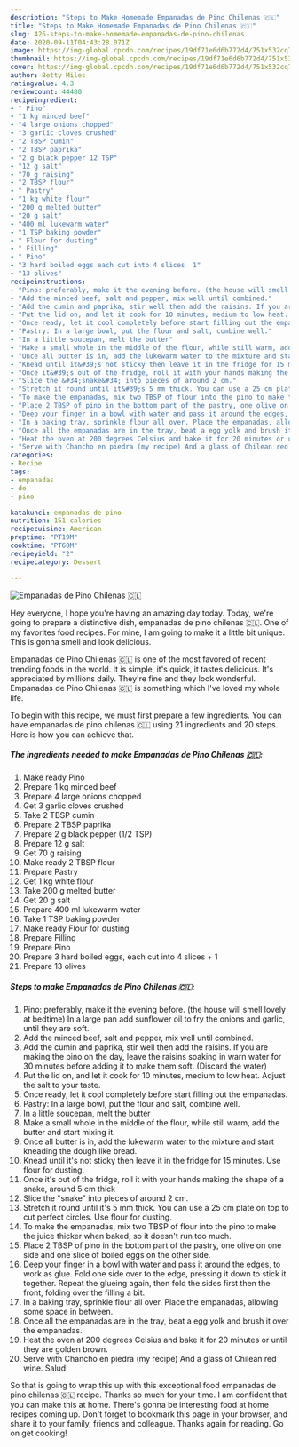 ```yaml
---
description: "Steps to Make Homemade Empanadas de Pino Chilenas 🇨🇱"
title: "Steps to Make Homemade Empanadas de Pino Chilenas 🇨🇱"
slug: 426-steps-to-make-homemade-empanadas-de-pino-chilenas
date: 2020-09-11T04:43:28.071Z
image: https://img-global.cpcdn.com/recipes/19df71e6d6b772d4/751x532cq70/empanadas-de-pino-chilenas-🇨🇱-recipe-main-photo.jpg
thumbnail: https://img-global.cpcdn.com/recipes/19df71e6d6b772d4/751x532cq70/empanadas-de-pino-chilenas-🇨🇱-recipe-main-photo.jpg
cover: https://img-global.cpcdn.com/recipes/19df71e6d6b772d4/751x532cq70/empanadas-de-pino-chilenas-🇨🇱-recipe-main-photo.jpg
author: Betty Miles
ratingvalue: 4.3
reviewcount: 44480
recipeingredient:
- " Pino"
- "1 kg minced beef"
- "4 large onions chopped"
- "3 garlic cloves crushed"
- "2 TBSP cumin"
- "2 TBSP paprika"
- "2 g black pepper 12 TSP"
- "12 g salt"
- "70 g raising"
- "2 TBSP flour"
- " Pastry"
- "1 kg white flour"
- "200 g melted butter"
- "20 g salt"
- "400 ml lukewarm water"
- "1 TSP baking powder"
- " Flour for dusting"
- " Filling"
- " Pino"
- "3 hard boiled eggs each cut into 4 slices  1"
- "13 olives"
recipeinstructions:
- "Pino: preferably, make it the evening before. (the house will smell lovely at bedtime) In a large pan add sunflower oil to fry the onions and garlic, until they are soft."
- "Add the minced beef, salt and pepper, mix well until combined."
- "Add the cumin and paprika, stir well then add the raisins. If you are making the pino on the day, leave the raisins soaking in warn water for 30 minutes before adding it to make them soft. (Discard the water)"
- "Put the lid on, and let it cook for 10 minutes, medium to low heat. Adjust the salt to your taste."
- "Once ready, let it cool completely before start filling out the empanadas."
- "Pastry: In a large bowl, put the flour and salt, combine well."
- "In a little soucepan, melt the butter"
- "Make a small whole in the middle of the flour, while still warm, add the butter and start mixing it."
- "Once all butter is in, add the lukewarm water to the mixture and start kneading the dough like bread."
- "Knead until it&#39;s not sticky then leave it in the fridge for 15 minutes. Use flour for dusting."
- "Once it&#39;s out of the fridge, roll it with your hands making the shape of a snake, around 5 cm thick"
- "Slice the &#34;snake&#34; into pieces of around 2 cm."
- "Stretch it round until it&#39;s 5 mm thick. You can use a 25 cm plate on top to cut perfect circles. Use flour for dusting."
- "To make the empanadas, mix two TBSP of flour into the pino to make the juice thicker when baked, so it doesn&#39;t run too much."
- "Place 2 TBSP of pino in the bottom part of the pastry, one olive on one side and one slice of boiled eggs on the other side."
- "Deep your finger in a bowl with water and pass it around the edges, to work as glue. Fold one side over to the edge, pressing it down to stick it together. Repeat the glueing again, then fold the sides first then the front, folding over the filling a bit."
- "In a baking tray, sprinkle flour all over. Place the empanadas, allowing some space in between."
- "Once all the empanadas are in the tray, beat a egg yolk and brush it over the empanadas."
- "Heat the oven at 200 degrees Celsius and bake it for 20 minutes or until they are golden brown."
- "Serve with Chancho en piedra (my recipe) And a glass of Chilean red wine. Salud!"
categories:
- Recipe
tags:
- empanadas
- de
- pino

katakunci: empanadas de pino 
nutrition: 151 calories
recipecuisine: American
preptime: "PT19M"
cooktime: "PT60M"
recipeyield: "2"
recipecategory: Dessert

---
```



![Empanadas de Pino Chilenas 🇨🇱](https://img-global.cpcdn.com/recipes/19df71e6d6b772d4/751x532cq70/empanadas-de-pino-chilenas-🇨🇱-recipe-main-photo.jpg)

Hey everyone, I hope you're having an amazing day today. Today, we're going to prepare a distinctive dish, empanadas de pino chilenas 🇨🇱. One of my favorites food recipes. For mine, I am going to make it a little bit unique. This is gonna smell and look delicious.

Empanadas de Pino Chilenas 🇨🇱 is one of the most favored of recent trending foods in the world. It is simple, it's quick, it tastes delicious. It's appreciated by millions daily. They're fine and they look wonderful. Empanadas de Pino Chilenas 🇨🇱 is something which I've loved my whole life.




To begin with this recipe, we must first prepare a few ingredients. You can have empanadas de pino chilenas 🇨🇱 using 21 ingredients and 20 steps. Here is how you can achieve that.

<!--inarticleads1-->

##### The ingredients needed to make Empanadas de Pino Chilenas 🇨🇱:

1. Make ready  Pino
1. Prepare 1 kg minced beef
1. Prepare 4 large onions chopped
1. Get 3 garlic cloves crushed
1. Take 2 TBSP cumin
1. Prepare 2 TBSP paprika
1. Prepare 2 g black pepper (1/2 TSP)
1. Prepare 12 g salt
1. Get 70 g raising
1. Make ready 2 TBSP flour
1. Prepare  Pastry
1. Get 1 kg white flour
1. Take 200 g melted butter
1. Get 20 g salt
1. Prepare 400 ml lukewarm water
1. Take 1 TSP baking powder
1. Make ready  Flour for dusting
1. Prepare  Filling
1. Prepare  Pino
1. Prepare 3 hard boiled eggs, each cut into 4 slices + 1
1. Prepare 13 olives




<!--inarticleads2-->

##### Steps to make Empanadas de Pino Chilenas 🇨🇱:

1. Pino: preferably, make it the evening before. (the house will smell lovely at bedtime) In a large pan add sunflower oil to fry the onions and garlic, until they are soft.
1. Add the minced beef, salt and pepper, mix well until combined.
1. Add the cumin and paprika, stir well then add the raisins. If you are making the pino on the day, leave the raisins soaking in warn water for 30 minutes before adding it to make them soft. (Discard the water)
1. Put the lid on, and let it cook for 10 minutes, medium to low heat. Adjust the salt to your taste.
1. Once ready, let it cool completely before start filling out the empanadas.
1. Pastry: In a large bowl, put the flour and salt, combine well.
1. In a little soucepan, melt the butter
1. Make a small whole in the middle of the flour, while still warm, add the butter and start mixing it.
1. Once all butter is in, add the lukewarm water to the mixture and start kneading the dough like bread.
1. Knead until it&#39;s not sticky then leave it in the fridge for 15 minutes. Use flour for dusting.
1. Once it&#39;s out of the fridge, roll it with your hands making the shape of a snake, around 5 cm thick
1. Slice the &#34;snake&#34; into pieces of around 2 cm.
1. Stretch it round until it&#39;s 5 mm thick. You can use a 25 cm plate on top to cut perfect circles. Use flour for dusting.
1. To make the empanadas, mix two TBSP of flour into the pino to make the juice thicker when baked, so it doesn&#39;t run too much.
1. Place 2 TBSP of pino in the bottom part of the pastry, one olive on one side and one slice of boiled eggs on the other side.
1. Deep your finger in a bowl with water and pass it around the edges, to work as glue. Fold one side over to the edge, pressing it down to stick it together. Repeat the glueing again, then fold the sides first then the front, folding over the filling a bit.
1. In a baking tray, sprinkle flour all over. Place the empanadas, allowing some space in between.
1. Once all the empanadas are in the tray, beat a egg yolk and brush it over the empanadas.
1. Heat the oven at 200 degrees Celsius and bake it for 20 minutes or until they are golden brown.
1. Serve with Chancho en piedra (my recipe) And a glass of Chilean red wine. Salud!




So that is going to wrap this up with this exceptional food empanadas de pino chilenas 🇨🇱 recipe. Thanks so much for your time. I am confident that you can make this at home. There's gonna be interesting food at home recipes coming up. Don't forget to bookmark this page in your browser, and share it to your family, friends and colleague. Thanks again for reading. Go on get cooking!
